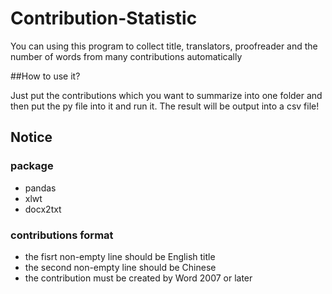 # Contribution-Statistic
You can using this program to collect title, translators, proofreader and the number of words from many contributions automatically

##How to use it?

Just put the contributions which you want to summarize into one folder and then put the py file into it and run it.
The result will be output into a csv file!

## Notice
### package
- pandas
- xlwt
- docx2txt

### contributions format
- the fisrt non-empty line should be English title
- the second non-empty line should be Chinese 
- the contribution must be created by Word 2007 or later
